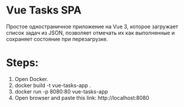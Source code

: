 # Vue Tasks SPA

Простое одностраничное приложение на Vue 3, которое загружает список задач из JSON, позволяет отмечать их как выполненные и сохраняет состояние при перезагрузке.

# Steps:
1. Open Docker.
2. docker build -t vue-tasks-app .
3. docker run -p 8080:80 vue-tasks-app
4. Open browser and paste this link: http://localhost:8080 